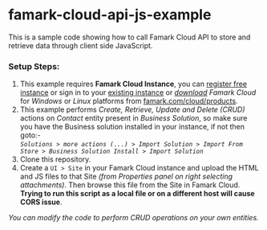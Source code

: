 # famark-cloud-api-js-example
This is a sample code showing how to call Famark Cloud API to store and retrieve data through client side  JavaScript.

### Setup Steps:
1. This example requires **Famark Cloud Instance**, you can [register free instance](https://www.famark.com/Install/?ic=FreeDev) or sign in to your [existing instance](https://www.famark.com/) or [*download*](https://www.famark.com/cloud/products.htm) *Famark Cloud* for *Windows* or *Linux* platforms from [famark.com/cloud/products](https://www.famark.com/cloud/products.htm).
2. This example performs *Create, Retrieve, Update and Delete (CRUD)* actions on *Contact* entity present in *Business Solution*, so make sure you have the Business solution installed in your instance, if not then goto:-  
*`Solutions > more actions (...) > Import Solution > Import From Store > Business Solution Install > Import Solution`*
3. Clone this repository.
4. Create a `UI > Site` in your Famark Cloud instance and upload the HTML and JS files to that Site *(from Properties panel on right selecting attachments)*. Then browse this file from the Site in Famark Cloud. 
**Trying to run this script as a local file or on a different host will cause CORS issue**.

*You can modify the code to perform CRUD operations on your own entities.*
